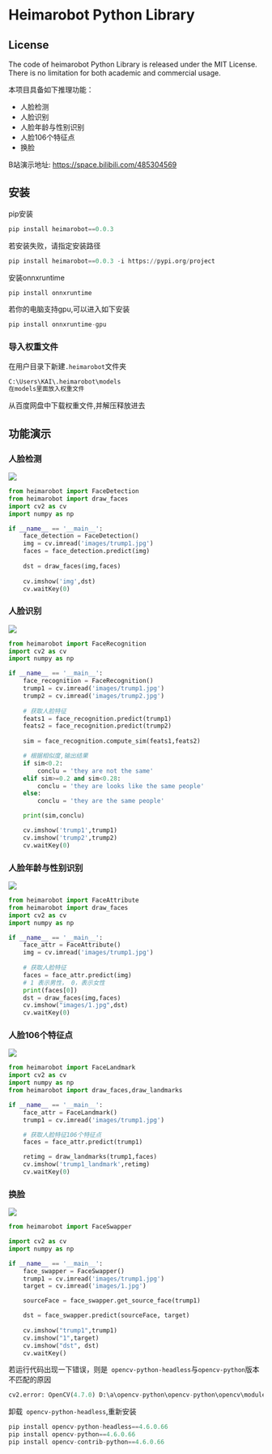 # Heimarobot Python Library

## License

The code of heimarobot Python Library is released under the MIT License. There is no limitation for both academic and commercial usage.

本项目具备如下推理功能：

- 人脸检测
- 人脸识别
- 人脸年龄与性别识别
- 人脸106个特征点
- 换脸

B站演示地址: https://space.bilibili.com/485304569

## 安装

pip安装

```python
pip install heimarobot==0.0.3
```

若安装失败，请指定安装路径

```python
pip install heimarobot==0.0.3 -i https://pypi.org/project
```



安装onnxruntime

```python
pip install onnxruntime
```

若你的电脑支持gpu,可以进入如下安装

```python
pip install onnxruntime-gpu
```





### 导入权重文件

在用户目录下新建`.heimarobot`文件夹

```python
C:\Users\KAI\.heimarobot\models
在models里面放入权重文件
```

从百度网盘中下载权重文件,并解压释放进去



## 功能演示

### 人脸检测

![](./images/detect.jpg)



```python
from heimarobot import FaceDetection
from heimarobot import draw_faces
import cv2 as cv
import numpy as np

if __name__ == '__main__':
    face_detection = FaceDetection()
    img = cv.imread('images/trump1.jpg')
    faces = face_detection.predict(img)
   
    dst = draw_faces(img,faces)
    
    cv.imshow('img',dst)
    cv.waitKey(0)

```





### 人脸识别

![](images/recog.jpg)



```python
from heimarobot import FaceRecognition
import cv2 as cv
import numpy as np

if __name__ == '__main__':
    face_recognition = FaceRecognition()
    trump1 = cv.imread('images/trump1.jpg')
    trump2 = cv.imread('images/trump2.jpg')
    
    # 获取人脸特征
    feats1 = face_recognition.predict(trump1)
    feats2 = face_recognition.predict(trump2)
    
    sim = face_recognition.compute_sim(feats1,feats2)

    # 根据相似度,输出结果
    if sim<0.2:
        conclu = 'they are not the same'
    elif sim>=0.2 and sim<0.28:
        conclu = 'they are looks like the same people'
    else:
        conclu = 'they are the same people'

    print(sim,conclu)

    cv.imshow('trump1',trump1)
    cv.imshow('trump2',trump2)
    cv.waitKey(0)
```



### 人脸年龄与性别识别

![](images/genderage.jpg)



```python
from heimarobot import FaceAttribute
from heimarobot import draw_faces
import cv2 as cv
import numpy as np

if __name__ == '__main__':
    face_attr = FaceAttribute()
    img = cv.imread('images/trump1.jpg')
    
    # 获取人脸特征
    faces = face_attr.predict(img)
    # 1 表示男性， 0，表示女性
    print(faces[0])
    dst = draw_faces(img,faces)
    cv.imshow("images/1.jpg",dst)
    cv.waitKey(0)

```





### 人脸106个特征点

![](images/landmark.jpg)



```python
from heimarobot import FaceLandmark
import cv2 as cv
import numpy as np
from heimarobot import draw_faces,draw_landmarks

if __name__ == '__main__':
    face_attr = FaceLandmark()
    trump1 = cv.imread('images/trump1.jpg')

    # 获取人脸特征106个特征点
    faces = face_attr.predict(trump1)

    retimg = draw_landmarks(trump1,faces)
    cv.imshow('trump1_landmark',retimg)
    cv.waitKey(0)

```



### 换脸

![](images/swapper.jpg)



```python
from heimarobot import FaceSwapper

import cv2 as cv
import numpy as np

if __name__ == '__main__':
    face_swapper = FaceSwapper()
    trump1 = cv.imread('images/trump1.jpg')
    target = cv.imread('images/1.jpg')

    sourceFace = face_swapper.get_source_face(trump1)

    dst = face_swapper.predict(sourceFace, target)
   
    cv.imshow("trump1",trump1)
    cv.imshow("1",target)
    cv.imshow("dst", dst)
    cv.waitKey()
```





若运行代码出现一下错误，则是` opencv-python-headless`与`opencv-python`版本不匹配的原因

```python
cv2.error: OpenCV(4.7.0) D:\a\opencv-python\opencv-python\opencv\modules\highgui\src\window.cpp:1272: error: (-2:Unspecified error) The function is not implemented. Rebuild the library with Windows, GTK+ 2.x or Cocoa support. If you are on Ubuntu or Debian, install libgtk2.0-dev and pkg-config, then re-run cmake or configure script in function 'cvShowImage'
```

卸载` opencv-python-headless`,重新安装

```python
pip install opencv-python-headless==4.6.0.66
pip install opencv-python==4.6.0.66
pip install opencv-contrib-python==4.6.0.66
```





